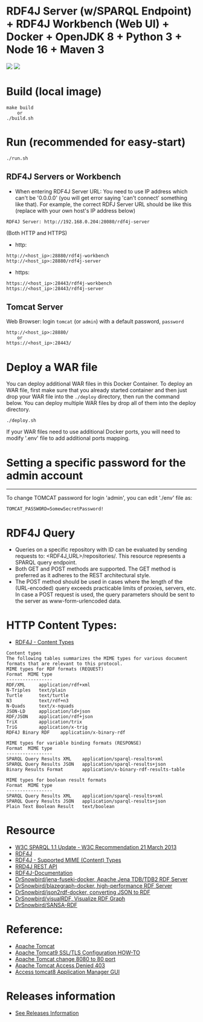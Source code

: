 # RDF4J Server (w/SPARQL Endpoint) + RDF4J Workbench (Web UI) + Docker + OpenJDK 8 + Python 3 + Node 16 + Maven 3
[![](https://images.microbadger.com/badges/image/openkbs/rdf4j-docker.svg)](https://microbadger.com/images/openkbs/rdf4j-docker "Get your own image badge on microbadger.com") [![](https://images.microbadger.com/badges/version/openkbs/rdf4j-docker.svg)](https://microbadger.com/images/openkbs/rdf4j-docker "Get your own version badge on microbadger.com")

# Build (local image)
```
make build
    or
./build.sh
```

# Run (recommended for easy-start)

```
./run.sh
```

## RDF4J Servers or Workbench
* When entering RDF4J Server URL: You need to use IP address which can't be '0.0.0.0' (you will get error saying 'can't connect' something like that). For example, the correct RDFJ Server URL should be like this (replace with your own host's IP address below)
```
RDF4J Server: http://192.168.0.204:28080/rdf4j-server
```
(Both HTTP and HTTPS)
* http:
```
http://<host_ip>:28880/rdf4j-workbench
http://<host_ip>:28880/rdf4j-server
```
* https:
```
https://<host_ip>:28443/rdf4j-workbench
https://<host_ip>:28443/rdf4j-server
```
## Tomcat Server
Web Browser: login `tomcat` (or `admin`) with a default password, `password`
```
http://<host_ip>:28880/
    or
https://<host_ip>:28443/
```

# Deploy a WAR file
You can deploy additional WAR files in this Docker Container.
To deploy an WAR file, first make sure that you already started container and then just drop your WAR file into the `./deploy` directory, then run the command below. You can deploy multiple WAR files by drop all of them into the deploy directory.
```
./deploy.sh
```

If your WAR files need to use additional Docker ports, you will need to modify '.env' file to add additional ports mapping.

# Setting a specific password for the admin account
-------------------------------------------------
To change TOMCAT password for login 'admin', you can edit './env' file as:
```
TOMCAT_PASSWORD=SomewSecretPassword!
```

# RDF4J Query
* Queries on a specific repository with ID <ID> can be evaluated by sending requests to: <RDF4J_URL>/repositories/<ID>. This resource represents a SPARQL query endpoint. 
* Both GET and POST methods are supported. The GET method is preferred as it adheres to the REST architectural style. 
* The POST method should be used in cases where the length of the (URL-encoded) query exceeds practicable limits of proxies, servers, etc. In case a POST request is used, the query parameters should be sent to the server as www-form-urlencoded data.
# HTTP Content Types:
* [RDF4J - Content Types](https://rdf4j.org/documentation/reference/rest-api/#content-types)
```
Content types	
The following tables summarizes the MIME types for various document formats that are relevant to this protocol.	
MIME types for RDF formats (REQUEST)
Format	MIME type
-----------------
RDF/XML	    application/rdf+xml
N-Triples	text/plain
Turtle	    text/turtle
N3	        text/rdf+n3
N-Quads	    text/x-nquads
JSON-LD	    application/ld+json
RDF/JSON	application/rdf+json
TriX	    application/trix
TriG	    application/x-trig
RDF4J Binary RDF	application/x-binary-rdf

MIME types for variable binding formats	(RESPONSE)
Format	MIME type
-----------------
SPARQL Query Results XML	application/sparql-results+xml
SPARQL Query Results JSON	application/sparql-results+json
Binary Results Format	    application/x-binary-rdf-results-table

MIME types for boolean result formats	
Format	MIME type
-----------------
SPARQL Query Results XML	application/sparql-results+xml
SPARQL Query Results JSON	application/sparql-results+json
Plain Text Boolean Result	text/boolean
```

# Resource
* [W3C SPARQL 1.1 Update - W3C Recommendation 21 March 2013](https://www.w3.org/TR/sparql11-update/)
* [RDF4J](https://rdf4j.org/)
* [RDF4J - Supported MIME (Content) Types](http://archive.rdf4j.org/users/ch10.html#table-var-binding-formats)
* [RRD4J REST API](https://rdf4j.org/documentation/reference/rest-api/)
* [RDF4J-Documentation](https://rdf4j.org/documentation/)
* [DrSnowbird/jena-fuseki-docker, Apache Jena TDB/TDB2 RDF Server](https://github.com/DrSnowbird/jena-fuseki-docker)
* [DrSnowbird/blazegraph-docker, high-performance RDF Server](https://github.com/DrSnowbird/blazegraph-docker)
* [DrSnowbird/json2rdf-docker, converting JSON to RDF](https://github.com/DrSnowbird/json2rdf-docker)
* [DrSnowbird/visualRDF, Visualize RDF Graph](https://github.com/DrSnowbird/visualRDF)
* [DrSnowbird/SANSA-RDF](https://github.com/DrSnowbird/SANSA-RDF)

# Reference: 
* [Apache Tomcat](https://tomcat.apache.org/)
* [Apache Tomcat9 SSL/TLS Configuration HOW-TO](https://tomcat.apache.org/tomcat-9.0-doc/ssl-howto.html)
* [Apache Tomcat change 8080 to 80 port](https://www.baeldung.com/tomcat-change-port)
* [Apache Tomcat Access Denied 403](https://itpeopleblog.wordpress.com/2018/03/19/access-tomcat8-application-manager-gui/)
* [Access tomcat8 Application Manager GUI](https://itpeopleblog.wordpress.com/2018/03/19/access-tomcat8-application-manager-gui/)

# Releases information
* [See Releases Information](https://github.com/DrSnowbird/jdk-mvn-py3#releases-information)



